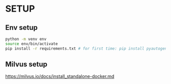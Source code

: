 # SETUP

## Env setup
```bash
python -m venv env
source env/bin/activate
pip install -r requirements.txt # for first time: pip install pyautogen llama-index pymilvus==2.3.6 milvus-cli
```

## Milvus setup
https://milvus.io/docs/install_standalone-docker.md

